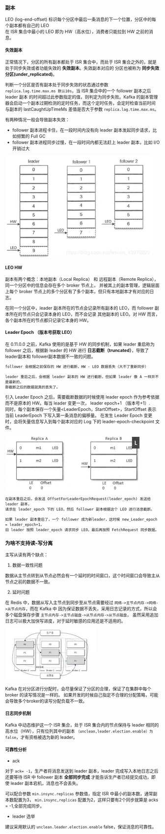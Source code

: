 
### 副本

LEO (log-end-offset) 标识每个分区中最后一条消息的下一个位置，分区中的每个副本都有自己的 LEO  
在 ISR 集合中最小的 LEO 即为 HW（高水位），消费者只能拉到 HW 之前的消息。

#### 失效副本

正常情况下，分区的所有副本都处于 ISR 集合中，而处于 ISR 集合之外的，就是处于同步失效或者功能失效的 __失效副本__。失效副本对应的
分区也被称为 __同步失效分区(under_replicated)__。

判断一个分区是否有副本处于同步失效的状态通过参数 `replica.lag.time.max.ms 默认10s`，当 ISR 集合中的一个 follower 副本之后 leader 副本
的时间超过此参数指定的值，则判定为同步失败。Kafka 的副本管理器会启动一个副本过期检测的定时任务，而这个定时任务，会定时检查当前时间
与副本的 lastCaughtUpTimeMs 差值是否大于参数 `replica.lag.time.max.ms`。

有两种情况一般会导致副本失效：

* follower 副本进程卡住，在一段时间内没有向 leader 副本发起同步请求，比如频繁的 Full GC
* follower 副本进程同步过慢，在一段时间内都无法赶上 leader 副本，比如 I/O 开销过大

![](/img/kafka-high-water-level.png)


#### LEO HW

副本有两个概念：本地副本（Local Replica） 和 远程副本（Remote Replica），同一个分区中的信息会存在多个 broker 节点上，
并被其上的副本管理，逻辑层面上每个 broker 节点上的多个分区有了多个副本，但只有本地副本才有对应的日志。

在同一个分区中，leader 副本所在的节点会记录所有副本的 LEO，而 follower 副本所在的节点只会记录本身的 LEO，而不会记录
其他副本的 LEO。对 HW 而言，各个副本所在的节点都只记录它本身的 HW。


#### Leader Epoch （版本号获取 LEO）

在 0.11.0.0 之前，Kafka 使用的是基于 HW 的同步机制，如果 leader 重启称为 follower 之后，根据新 leader 的 HW 进行
__日志截断（truncated）__，导致了 leader副本和 follower副本数据不一致的问题。

```
follower 会根据之前保存的 HW 进行截断，HW - LEO 数据丢失（大不了重新同步）

leader 重启之后，会根据 leader 副本的 HW 进行截断，但如果 leader 像 A 一样并不是最新的，
那截断之后的数据就真的丢失了。
```

引入 Leader Epoch 之后，需要截断数据的时候使用 leader epoch 作为参考依据而不是原本的 HW。每当 leader 变更一次，
leader epoch+1 （版本号+1）.  
同时，每个副本保存一个矢量<LeaderEpoch，StartOffset>，StartOffset 表示当前 LeaderEpoch 下写入第一条消息的偏移量。
在发生 Leader Epoch 变更时，会将矢量信息写入到每个副本对应的 Log 下的 leader-epoch-checkpoint 文件。

![](/img/kafka-leader-epoch.png)

```
在副本重启之后，会发送 OffsetForLeaderEpochRequest(leader_epoch) 发送给 leader 副本，
请求在 leader_epoch 下的 LEO，然后 follower 副本根据这个 LEO 进行消息截断。

如果 leader 副本重启了，一个 follower 成为新leader，这时候 new_Leader_epoch = leader_epoch+1，
旧 leader 按照 leader_epoch 请求同步 LEO，最后再按照 FetchRequest 同步数据。
```


### 为啥不支持读-写分离

主写从读有两个缺点：

1. 数据一致性问题

数据从主节点转到从节点必然会有一个延时的时间窗口，这个时间窗口会导致主从节点之前的数据不一致。

2. 延时问题

在 Redis 中，数据从写入主节点到同步至从节点需要经过 `网络->主节点内存->网络->从节点内存`，而在 Kafka 中
因为保证数据不丢失，采用日志记录的方式，所以会多个磁盘保存步骤 `主节点内存->主节点磁盘->从节点内存->从节点磁盘`，
虽然采用追加日志可以极大加快写进度，对于延时敏感的应用还是不适用的。

![](/img/kafka-producer-consumer-model.png)

Kafka 在对分区进行分配时，会尽量保证了分区的合理，保证了在集群中每个 broker 的读写情况是一样的。
如果开发的时候自己指定不合理的分配策略，可能会导致多个broker的读写分配负载不一致。

#### 日志同步机制

Kafka 中动态维护这一个 ISR 集合，处于 ISR 集合内的节点保持与 leader 相同的高水位（HW），只有位列其中的副本
`（unclean,leader.election.enable）为false`，才有资格被选为新的 leader。

#### 可靠性分析

* ack

对于 `ack= -1`，生产者将消息发送到 leader 副本，leader 完成写入本地日志之后还要等待 ISR 中 follower 副本 
__全部同步完成__ 才能告诉生产者已经提交成功，即使 leader 副本宕机，消息也不会丢失。

可以配合参数 `min.insync.replicas` 参数值，指定 ISR 中最小的副本数，通常副本数配置为3， `min.insync,replicas`
配置为2，这样只要有2个同步就算是 acks = -1,全部完成同步。

* leader 选举

建议采用默认的 `unclean.leader.election.enable` false，保证消息的可靠性。